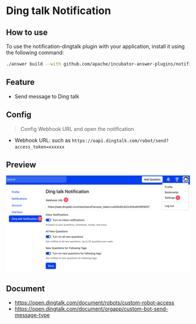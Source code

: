 # Ding talk Notification

## How to use

To use the notification-dingtalk plugin with your application, install it using the following command:

```bash
./answer build --with github.com/apache/incubator-answer-plugins/notification-dingtalk
```


## Feature

- Send message to Ding talk

## Config

> Config Webhook URL and open the notification

- Webhook URL: such as `https://oapi.dingtalk.com/robot/send?access_token=xxxxxx`

## Preview

![Ding talk Config](./docs/dingtalk-config.png)

## Document

- https://open.dingtalk.com/document/robots/custom-robot-access
- https://open.dingtalk.com/document/orgapp/custom-bot-send-message-type